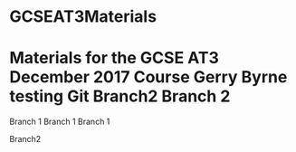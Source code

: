 # GCSEAT3Materials
Materials for the GCSE AT3 December 2017 Course
Gerry Byrne testing Git
Branch2
Branch 2
=======
Branch 1
Branch 1
Branch 1

Branch2